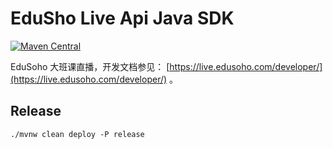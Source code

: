 # EduSho Live Api Java SDK

[![Maven Central](https://img.shields.io/maven-central/v/com.edusoho.live/eslive-api-java-sdk.svg?label=Maven%20Central)](https://search.maven.org/search?q=g:%22com.edusoho.live%22%20AND%20a:%22eslive-api-java-sdk%22)

EduSoho 大班课直播，开发文档参见： [https://live.edusoho.com/developer/](https://live.edusoho.com/developer/) 。


## Release

```shell
./mvnw clean deploy -P release
```